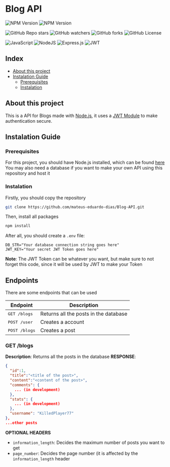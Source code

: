# Blog API
![NPM Version](https://img.shields.io/npm/v/jsonwebtoken?style=for-the-badge&logo=jsonwebtokens&label=JWT&color=red)
![NPM Version](https://img.shields.io/npm/v/express?style=for-the-badge&logo=express&label=EXPRESS&color=red)

![GitHub Repo stars](https://img.shields.io/github/stars/mateus-eduardo-dias/Blog-API?style=for-the-badge&logo=github)
![GitHub watchers](https://img.shields.io/github/watchers/mateus-eduardo-dias/Blog-API?style=for-the-badge&logo=github)
![GitHub forks](https://img.shields.io/github/forks/mateus-eduardo-dias/Blog-API?style=for-the-badge&logo=github)
![GitHub License](https://img.shields.io/github/license/mateus-eduardo-dias/Blog-API?style=for-the-badge&logo=github&color=red)

![JavaScript](https://img.shields.io/badge/javascript-%23323330.svg?style=for-the-badge&logo=javascript&logoColor=%23F7DF1E)
![NodeJS](https://img.shields.io/badge/node.js-6DA55F?style=for-the-badge&logo=node.js&logoColor=white)
![Express.js](https://img.shields.io/badge/express.js-%23404d59.svg?style=for-the-badge&logo=express&logoColor=%2361DAFB)
![JWT](https://img.shields.io/badge/JWT-black?style=for-the-badge&logo=JSON%20web%20tokens)

## Index

- [About this project](#About-this-project)
- [Instalation Guide](#Instalation-Guide)
  - [Prerequisites](#Prerequisites)
  - [Instalation](#Instalation)

## About this project
This is a API for Blogs made with [Node.js](https://nodejs.org/pt), it uses a [JWT Module](https://jwt.io/) to make authentication secure.

## Instalation Guide
### Prerequisites
For this project, you should have Node.js installed, which can be found [here](nodejs.org)
You may also need a database if you want to make your own API using this repository and host it
### Instalation
Firstly, you should copy the repository
```bash
git clone https://github.com/mateus-eduardo-dias/Blog-API.git
```
Then, install all packages
```bash
npm install
```
After all, you should create a `.env` file:
```env
DB_STR="Your database connection string goes here"
JWT_KEY="Your secret JWT Token goes here"
```
**Note**: The JWT Token can be whatever you want, but make sure to not forget this code, since it will be used by JWT to make your Token

## Endpoints
There are some endpoints that can be used

|Endpoint|Description|
|--------|-----------|
|<kbd>GET /blogs</kbd>|Returns all the posts in the database|
|<kbd>POST /user</kbd>|Creates a account|
|<kbd>POST /blogs</kbd>|Creates a post|

### GET /blogs
**Description**: Returns all the posts in the database
**RESPONSE**:
```json
{
  "id":1,
  "title":"<title of the post>",
  "content":"<content of the post>",
  "comments": {
    ... (in development)
  },
  "stats": {
    ... (in development)
  },
  "username": "KilledPlayer77"
},
...other posts
```
**OPTIONAL HEADERS**
- `information_length`: Decides the maximum number of posts you want to get
- `page_number`: Decides the page number (it is affected by the `information_length` header
